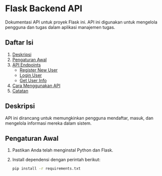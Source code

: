 # Flask Backend API

Dokumentasi API untuk proyek Flask ini. API ini digunakan untuk mengelola pengguna dan tugas dalam aplikasi manajemen tugas.

## Daftar Isi

1. [Deskripsi](#deskripsi)
2. [Pengaturan Awal](#pengaturan-awal)
3. [API Endpoints](#api-endpoints)
    - [Register New User](#register-new-user)
    - [Login User](#login-user)
    - [Get User Info](#get-user-info)
4. [Cara Menggunakan API](#cara-menggunakan-api)
5. [Catatan](#catatan)

## Deskripsi

API ini dirancang untuk memungkinkan pengguna mendaftar, masuk, dan mengelola informasi mereka dalam sistem. 

## Pengaturan Awal

1. Pastikan Anda telah menginstal Python dan Flask.
2. Install dependensi dengan perintah berikut:

   ```bash
   pip install -r requirements.txt